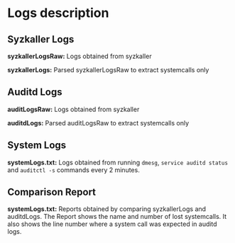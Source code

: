 # Logs description

## Syzkaller Logs
**syzkallerLogsRaw:** Logs obtained from syzkaller 

**syzkallerLogs:** Parsed syzkallerLogsRaw to extract systemcalls only

## Auditd Logs
**auditLogsRaw:** Logs obtained from syzkaller

**auditdLogs:** Parsed auditLogsRaw to extract systemcalls only

## System Logs
**systemLogs.txt:** Logs obtained from running ```dmesg```, ```service auditd status``` and ```auditctl -s``` commands every 2 minutes.

## Comparison Report
**systemLogs.txt:** Reports obtained by comparing syzkallerLogs and auditdLogs. The Report shows the name and number of lost systemcalls. It also shows the line number where a system call was expected in auditd logs.
